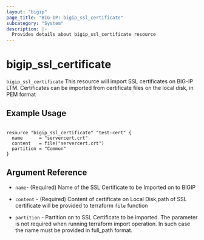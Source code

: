 ```yaml
---
layout: "bigip"
page_title: "BIG-IP: bigip_ssl_certificate"
subcategory: "System"
description: |-
  Provides details about bigip_ssl_certificate resource
---
```


# bigip_ssl_certificate

`bigip_ssl_certificate` This resource will import SSL certificates on BIG-IP LTM. 
Certificates can be imported from certificate files on the local disk, in PEM format


## Example Usage


```hcl

resource "bigip_ssl_certificate" "test-cert" {
  name      = "servercert.crt"
  content   = file("servercert.crt")
  partition = "Common"
}

```      

## Argument Reference


* `name`- (Required) Name of the SSL Certificate to be Imported on to BIGIP

* `content` - (Required) Content of certificate on Local Disk,path of SSL certificate will be provided to terraform `file` function 

* `partition` - Partition on to SSL Certificate to be imported. The parameter is not required when running terraform import operation. In such case the name must be provided in full_path format.
